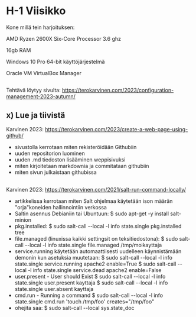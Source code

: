 # H-1 Viisikko  

Kone millä tein harjoituksen:  

AMD Ryzen 2600X Six-Core Processor 3.6 ghz   

16gb RAM  

Windows 10 Pro 64-bit käyttöjärjestelmä  

Oracle VM VirtualBox Manager

## 

Tehtävä löytyy sivulta: https://terokarvinen.com/2023/configuration-management-2023-autumn/  


## x) Lue ja tiivistä  

Karvinen 2023: https://terokarvinen.com/2023/create-a-web-page-using-github/  

- sivustolla kerrotaan miten rekisteröidään Githubiin
- uuden repositorion luominen
- uuden .md tiedoston lisääminen weppisivuksi
- miten kirjoitetaan markdownia ja commitataan githubiin
- miten sivun julkaistaan githubissa

##

Karvinen 2023: https://terokarvinen.com/2021/salt-run-command-locally/  

- artikkelissa kerrotaan miten Salt ohjelmaa käytetään ison määrän "orja"koneiden hallinnointiin verkossa
- Saltin asennus Debianiin tai Ubuntuun: $ sudo apt-get -y install salt-minion
- pkg.installed: $ sudo salt-call --local -l info state.single pkg.installed tree
- file.managed (linuxissa kaikki settingsit on teksitiedostona): $ sudo salt-call --local -l info state.single file.managed /tmp/moikayttaja 
- service.running käytetään automaattiisesti uudelleen käynnistämään demonin kun asetuksia muutetaan:
  $ sudo salt-call --local -l info state.single service.running apache2 enable=True
  $ sudo salt-call --local -l info state.single service.dead apache2 enable=False
- user.present - User should Exist
  $ sudo salt-call --local -l info state.single user.present kayttaja
  $ sudo salt-call --local -l info state.single user.absent kayttaja
- cmd.run - Running a command
  $ sudo salt-call --local -l info state.single cmd.run 'touch /tmp/foo' creates="/tmp/foo"
- ohejita saa:
  $ sudo salt-call --local sys.state_doc

  
